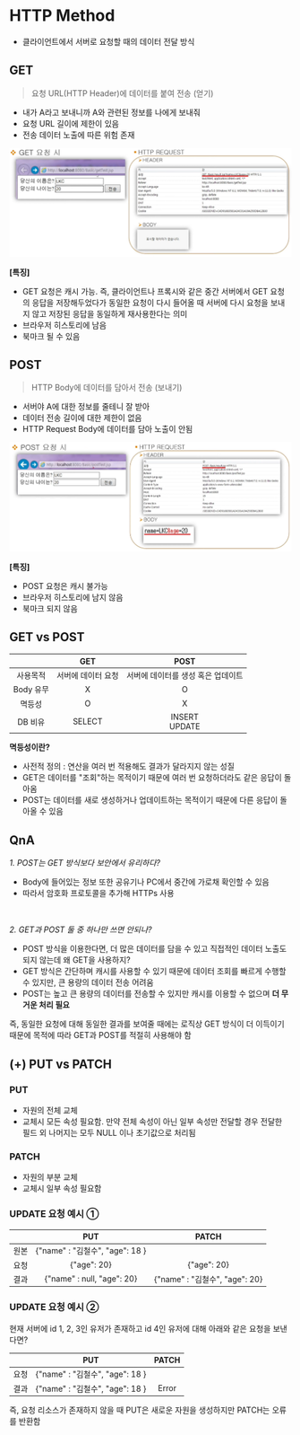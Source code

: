 # HTTP Method

- 클라이언트에서 서버로 요청할 때의 데이터 전달 방식

## GET

> 요청 URL(HTTP Header)에 데이터를 붙여 전송 (얻기)

- 내가 A라고 보내니까 A와 관련된 정보를 나에게 보내줘
- 요청 URL 길이에 제한이 있음
- 전송 데이터 노출에 따른 위험 존재

![GET](./img/get.PNG)

**[특징]**
- GET 요청은 캐시 가능. 즉, 클라이언트나 프록시와 같은 중간 서버에서 GET 요청의 응답을 저장해두었다가 동일한 요청이 다시 들어올 때 서버에 다시 요청을 보내지 않고 저장된 응답을 동일하게 재사용한다는 의미
- 브라우저 히스토리에 남음
- 북마크 될 수 있음

## POST

> HTTP Body에 데이터를 담아서 전송 (보내기)

- 서버야 A에 대한 정보를 줄테니 잘 받아
- 데이터 전송 길이에 대한 제한이 없음
- HTTP Request Body에 데이터를 담아 노출이 안됨

![POST](./img/post.PNG)

**[특징]**
- POST 요청은 캐시 불가능
- 브라우저 히스토리에 남지 않음
- 북마크 되지 않음

## GET vs POST

||GET|POST|
|:------:|:---:|:---:|
|사용목적|서버에 데이터 요청|서버에 데이터를 생성 혹은 업데이트|
|Body 유무|X|O|
|멱등성|O|X|
|DB 비유|SELECT|INSERT <br> UPDATE|

__멱등성이란?__

- 사전적 정의 : 연산을 여러 번 적용해도 결과가 달라지지 않는 성질
- GET은 데이터를 "조회"하는 목적이기 때문에 여러 번 요청하더라도 같은 응답이 돌아옴
- POST는 데이터를 새로 생성하거나 업데이트하는 목적이기 때문에 다른 응답이 돌아올 수 있음

## QnA

_1. POST는 GET 방식보다 보안에서 유리하다?_
- Body에 들어있는 정보 또한 공유기나 PC에서 중간에 가로채 확인할 수 있음
- 따라서 암호화 프로토콜을 추가해 HTTPs 사용

<br>

_2. GET과 POST 둘 중 하나만 쓰면 안되나?_
- POST 방식을 이용한다면, 더 많은 데이터를 담을 수 있고 직접적인 데이터 노출도 되지 않는데 왜 GET을 사용하지?
- GET 방식은 간단하며 캐시를 사용할 수 있기 때문에 데이터 조회를 빠르게 수행할 수 있지만, 큰 용량의 데이터 전송 어려움
- POST는 높고 큰 용량의 데이터를 전송할 수 있지만 캐시를 이용할 수 없으며 **더 무거운 처리 필요**

즉, 동일한 요청에 대해 동일한 결과를 보여줄 때에는 로직상 GET 방식이 더 이득이기 때문에 목적에 따라 GET과 POST를 적절히 사용해야 함

## (+) PUT vs PATCH

### PUT

- 자원의 전체 교체
- 교체시 모든 속성 필요함. 만약 전체 속성이 아닌 일부 속성만 전달할 경우 전달한 필드 외 나머지는 모두 NULL 이나 초기값으로 처리됨

### PATCH

- 자원의 부분 교체
- 교체시 일부 속성 필요함


### UPDATE 요청 예시 ①

||PUT|PATCH|
|:------:|:---:|:---:|
|원본|{"name" : "김철수", "age": 18 }|
|요청|{"age": 20}|{"age": 20}|
|결과|{"name" : null, "age": 20}|{"name" : "김철수", "age": 20}|

### UPDATE 요청 예시 ②

현재 서버에 id 1, 2, 3인 유저가 존재하고 id 4인 유저에 대해 아래와 같은 요청을 보낸다면?

||PUT|PATCH|
|:------:|:---:|:---:|
|요청|{"name" : "김철수", "age": 18 }|
|결과|{"name" : "김철수", "age": 18 }|Error|

즉, 요청 리소스가 존재하지 않을 때 PUT은 새로운 자원을 생성하지만 PATCH는 오류를 반환함